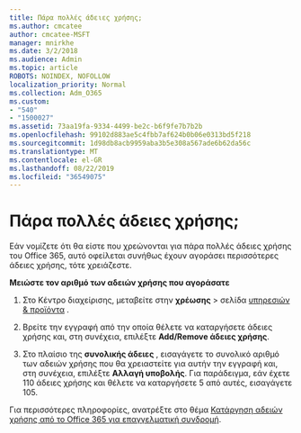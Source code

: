 ```yaml
---
title: Πάρα πολλές άδειες χρήσης;
ms.author: cmcatee
author: cmcatee-MSFT
manager: mnirkhe
ms.date: 3/2/2018
ms.audience: Admin
ms.topic: article
ROBOTS: NOINDEX, NOFOLLOW
localization_priority: Normal
ms.collection: Adm_O365
ms.custom:
- "540"
- "1500027"
ms.assetid: 73aa19fa-9334-4499-be2c-b6f9fe7b7b2b
ms.openlocfilehash: 99102d883ae5c4fbb7af624b0b06e0313bd5f218
ms.sourcegitcommit: 1d98db8acb9959aba3b5e308a567ade6b62da56c
ms.translationtype: MT
ms.contentlocale: el-GR
ms.lasthandoff: 08/22/2019
ms.locfileid: "36549075"
---
```

# <a name="too-many-licenses"></a>Πάρα πολλές άδειες χρήσης;

Εάν νομίζετε ότι θα είστε που χρεώνονται για πάρα πολλές άδειες χρήσης του Office 365, αυτό οφείλεται συνήθως έχουν αγοράσει περισσότερες άδειες χρήσης, τότε χρειάζεστε.
  
**Μειώστε τον αριθμό των αδειών χρήσης που αγοράσατε**
  
1. Στο Κέντρο διαχείρισης, μεταβείτε στην **χρέωσης** \> σελίδα [υπηρεσιών & προϊόντα](https://go.microsoft.com/fwlink/p/?linkid=842054) .

2. Βρείτε την εγγραφή από την οποία θέλετε να καταργήσετε άδειες χρήσης και, στη συνέχεια, επιλέξτε **Add/Remove άδειες χρήσης**.

3. Στο πλαίσιο της **συνολικής άδειες** , εισαγάγετε το συνολικό αριθμό των αδειών χρήσης που θα χρειαστείτε για αυτήν την εγγραφή και, στη συνέχεια, επιλέξτε **Αλλαγή υποβολής**. Για παράδειγμα, εάν έχετε 110 άδειες χρήσης και θέλετε να καταργήσετε 5 από αυτές, εισαγάγετε 105.

Για περισσότερες πληροφορίες, ανατρέξτε στο θέμα [Κατάργηση αδειών χρήσης από το Office 365 για επαγγελματική συνδρομή](https://docs.microsoft.com/office365/admin/subscriptions-and-billing/remove-licenses-from-subscription).